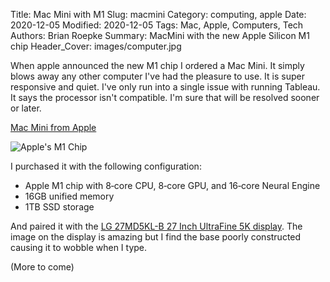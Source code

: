 Title: Mac Mini with M1
Slug: macmini
Category: computing, apple
Date: 2020-12-05
Modified: 2020-12-05
Tags: Mac, Apple, Computers, Tech
Authors: Brian Roepke
Summary: MacMini with the new Apple Silicon M1 chip
Header_Cover: images/computer.jpg


When apple announced the new M1 chip I ordered a Mac Mini.  It simply blows away any other computer I've had the pleasure to use.  It is super responsive and quiet.  I've only run into a single issue with running Tableau.  It says the processor isn't compatible.  I'm sure that will be resolved sooner or later.  

[Mac Mini from Apple](https://www.apple.com/mac-mini/)

![Apple's M1 Chip](images/m1.jpg)

I purchased it with the following configuration:

 * Apple M1 chip with 8‑core CPU, 8‑core GPU, and 16‑core Neural Engine
 * 16GB unified memory
 * 1TB SSD storage

And paired it with the [LG 27MD5KL-B 27 Inch UltraFine 5K display](https://www.amazon.com/gp/product/B07XV9NQSJ).  The image on the display is amazing but I find the base poorly constructed causing it to wobble when I type.

(More to come)
